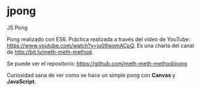 # jpong
JS Pong

Pong realizado con ES6. Práctica realizada a través del vídeo de YouTube: https://www.youtube.com/watch?v=ju09womACpQ. Es una charla del canal de http://bit.ly/meth-meth-method.

Se puede ver el repositorio: https://github.com/meth-meth-method/pong

Curiosidad sana de ver como se hace un simple pong con **Canvas** y **JavaScript**.
